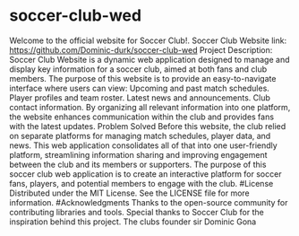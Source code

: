 # soccer-club-wed
Welcome to the official website for Soccer Club!.
Soccer Club Website link: https://github.com/Dominic-durk/soccer-club-wed
Project Description: Soccer Club Website is a dynamic web application designed to manage and display key information for a soccer club, aimed at both fans and club members. The purpose of this website is to provide an easy-to-navigate interface where users can view:
                    Upcoming and past match schedules.
                    Player profiles and team roster.
                    Latest news and announcements.
                    Club contact information.
By organizing all relevant information into one platform, the website enhances communication within the club and provides fans with the latest updates.
Problem Solved
Before this website, the club relied on separate platforms for managing match schedules, player data, and news. This web application consolidates all of that into one user-friendly platform, streamlining information sharing and improving engagement between the club and its members or supporters.
The purpose of this soccer club web application is to create an interactive platform for soccer fans, players, and potential members to engage with the club.
#License
Distributed under the MIT License. See the LICENSE file for more information.
#Acknowledgments
Thanks to the open-source community for contributing libraries and tools.
Special thanks to Soccer Club for the inspiration behind this project.
The clubs founder sir Dominic Gona


